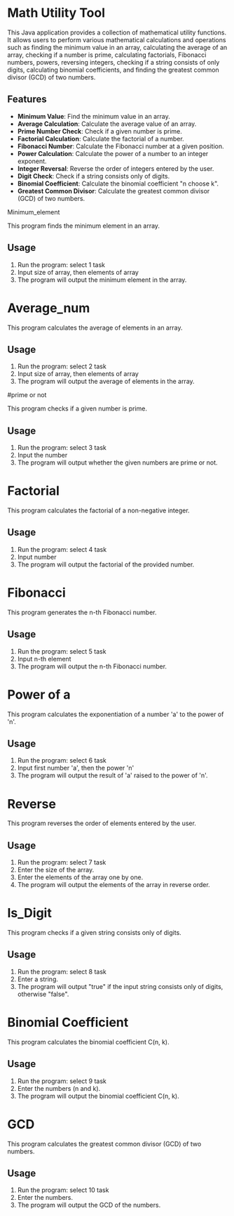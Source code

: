 # Math Utility Tool

This Java application provides a collection of mathematical utility functions.
It allows users to perform various mathematical calculations and operations such as finding the minimum value in an array,
calculating the average of an array, checking if a number is prime,
calculating factorials, Fibonacci numbers, powers,
reversing integers, checking if a string consists of only digits,
calculating binomial coefficients, and finding the greatest common divisor (GCD) of two numbers.

## Features

- **Minimum Value**: Find the minimum value in an array.
- **Average Calculation**: Calculate the average value of an array.
- **Prime Number Check**: Check if a given number is prime.
- **Factorial Calculation**: Calculate the factorial of a number.
- **Fibonacci Number**: Calculate the Fibonacci number at a given position.
- **Power Calculation**: Calculate the power of a number to an integer exponent.
- **Integer Reversal**: Reverse the order of integers entered by the user.
- **Digit Check**: Check if a string consists only of digits.
- **Binomial Coefficient**: Calculate the binomial coefficient "n choose k".
- **Greatest Common Divisor**: Calculate the greatest common divisor (GCD) of two numbers.

Minimum_element

This program finds the minimum element in an array.

## Usage

1. Run the program: select 1 task
2. Input size of array, then elements of array
3. The program will output the minimum element in the array.


# Average_num

This program calculates the average of elements in an array.

## Usage

1. Run the program: select 2 task
2. Input size of array, then elements of array
3. The program will output the average of elements in the array.


#prime or not

This program checks if a given number is prime.

## Usage

1. Run the program: select 3 task
2. Input the number
3. The program will output whether the given numbers are prime or not.


# Factorial

This program calculates the factorial of a non-negative integer.

## Usage

1. Run the program: select 4 task
2. Input number
3. The program will output the factorial of the provided number.


# Fibonacci

This program generates the n-th Fibonacci number.

## Usage

1. Run the program: select 5 task
2. Input n-th element
3. The program will output the n-th Fibonacci number.


# Power of a

This program calculates the exponentiation of a number 'a' to the power of 'n'.

## Usage

1. Run the program: select 6 task
2. Input first number 'a', then the power 'n'
3. The program will output the result of 'a' raised to the power of 'n'.


# Reverse

This program reverses the order of elements entered by the user.

## Usage

1. Run the program: select 7 task
2. Enter the size of the array.
3. Enter the elements of the array one by one.
4. The program will output the elements of the array in reverse order.


# Is_Digit

This program checks if a given string consists only of digits.

## Usage
1. Run the program: select 8 task
2. Enter a string.
3. The program will output "true" if the input string consists only of digits, otherwise "false".


# Binomial Coefficient

This program calculates the binomial coefficient C(n, k).

## Usage

1. Run the program: select 9 task
2. Enter the numbers (n and k).
3. The program will output the binomial coefficient C(n, k).


# GCD

This program calculates the greatest common divisor (GCD) of two numbers.

## Usage

1. Run the program: select 10 task
2. Enter the numbers.
3. The program will output the GCD of the numbers.


